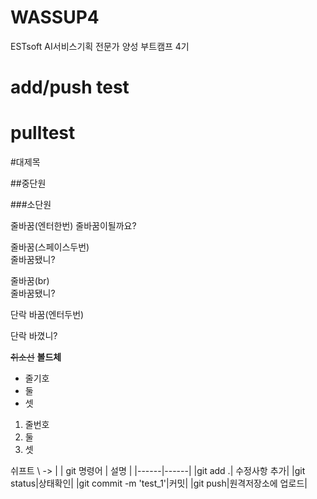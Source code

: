 # WASSUP4
ESTsoft AI서비스기획 전문가 양성 부트캠프 4기

# add/push test

# pulltest


#대제목

##중단원

###소단원

줄바꿈(엔터한번)
줄바꿈이될까요?

줄바꿈(스페이스두번)  
줄바꿈됐니?

줄바꿈(br)<br>
줄바꿈됐니?

단락 바꿈(엔터두번)

단락 바꼈니?

~~취소선~~
**볼드체**
- 줄기호
- 둘
- 셋

1. 줄번호
2. 둘
3. 셋

쉬프트 \ -> |
| git 명령어 | 설명 |
|------|------|
|git add .| 수정사항 추가|
|git status|상태확인|
|git commit -m 'test_1'|커밋|
|git push|원격저장소에 업로드|
